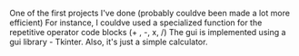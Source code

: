 One of the first projects I've done
(probably couldve been made a lot more efficient)
For instance, I couldve used a specialized function for the repetitive operator code blocks (+ , -, x, /)
The gui is implemented using a gui library - Tkinter.
Also, it's just a simple calculator.
